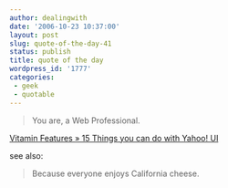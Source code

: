 ```yaml
---
author: dealingwith
date: '2006-10-23 10:37:00'
layout: post
slug: quote-of-the-day-41
status: publish
title: quote of the day
wordpress_id: '1777'
categories:
 - geek
 - quotable
---
```


> You are, a Web Professional.

[Vitamin Features » 15 Things you can do with Yahoo! UI][1]

see also:

> Because everyone enjoys California cheese.

   [1]: http://www.thinkvitamin.com/features/javascript/15-things-you-can-do-with-yahoo-ui

